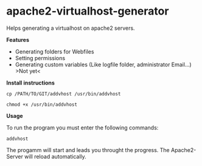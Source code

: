 apache2-virtualhost-generator
=============================

Helps generating a virtualhost on apache2 servers.

**Features**

- Generating folders for Webfiles
- Setting permissions 
- Generating custom variables (Like logfile folder, administrator Email...) >Not yet<


**Install instructions**

`cp /PATH/TO/GIT/addvhost /usr/bin/addvhost`

`chmod +x /usr/bin/addvhost`


**Usage**

To run the program you must enter the following commands:

`addvhost`

The progamm will start and leads you throught the progress. The Apache2-Server will reload automatically.
